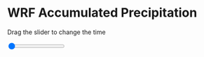 <h1>WRF Accumulated Precipitation</h1>
<p>Drag the slider to change the time</p>

<div class="slidecontainer">
<input oninput='setImage(this)' class="slider" type="range" min="0" max="37" value="0" step="1" />
<img id='img'/>
</div>

<script>
var img = document.getElementById('img');
var img_array = ['/assets/images/wrf/r_wrfout_d01_2020-06-30_12:00:00.png',
'/assets/images/wrf/r_wrfout_d01_2020-06-30_13:00:00.png',
'/assets/images/wrf/r_wrfout_d01_2020-06-30_14:00:00.png',
'/assets/images/wrf/r_wrfout_d01_2020-06-30_15:00:00.png',
'/assets/images/wrf/r_wrfout_d01_2020-06-30_16:00:00.png',
'/assets/images/wrf/r_wrfout_d01_2020-06-30_17:00:00.png',
'/assets/images/wrf/r_wrfout_d01_2020-06-30_18:00:00.png',
'/assets/images/wrf/r_wrfout_d01_2020-06-30_19:00:00.png',
'/assets/images/wrf/r_wrfout_d01_2020-06-30_20:00:00.png',
'/assets/images/wrf/r_wrfout_d01_2020-06-30_21:00:00.png',
'/assets/images/wrf/r_wrfout_d01_2020-06-30_22:00:00.png',
'/assets/images/wrf/r_wrfout_d01_2020-06-30_23:00:00.png',
'/assets/images/wrf/r_wrfout_d01_2020-07-01_00:00:00.png',
'/assets/images/wrf/r_wrfout_d01_2020-07-01_01:00:00.png',
'/assets/images/wrf/r_wrfout_d01_2020-07-01_02:00:00.png',
'/assets/images/wrf/r_wrfout_d01_2020-07-01_03:00:00.png',
'/assets/images/wrf/r_wrfout_d01_2020-07-01_04:00:00.png',
'/assets/images/wrf/r_wrfout_d01_2020-07-01_05:00:00.png',
'/assets/images/wrf/r_wrfout_d01_2020-07-01_06:00:00.png',
'/assets/images/wrf/r_wrfout_d01_2020-07-01_07:00:00.png',
'/assets/images/wrf/r_wrfout_d01_2020-07-01_08:00:00.png',
'/assets/images/wrf/r_wrfout_d01_2020-07-01_09:00:00.png',
'/assets/images/wrf/r_wrfout_d01_2020-07-01_10:00:00.png',
'/assets/images/wrf/r_wrfout_d01_2020-07-01_11:00:00.png',
'/assets/images/wrf/r_wrfout_d01_2020-07-01_12:00:00.png',
'/assets/images/wrf/r_wrfout_d01_2020-07-01_13:00:00.png',
'/assets/images/wrf/r_wrfout_d01_2020-07-01_14:00:00.png',
'/assets/images/wrf/r_wrfout_d01_2020-07-01_15:00:00.png',
'/assets/images/wrf/r_wrfout_d01_2020-07-01_16:00:00.png',
'/assets/images/wrf/r_wrfout_d01_2020-07-01_17:00:00.png',
'/assets/images/wrf/r_wrfout_d01_2020-07-01_18:00:00.png',
'/assets/images/wrf/r_wrfout_d01_2020-07-01_19:00:00.png',
'/assets/images/wrf/r_wrfout_d01_2020-07-01_20:00:00.png',
'/assets/images/wrf/r_wrfout_d01_2020-07-01_21:00:00.png',
'/assets/images/wrf/r_wrfout_d01_2020-07-01_22:00:00.png',
'/assets/images/wrf/r_wrfout_d01_2020-07-01_23:00:00.png',
'/assets/images/wrf/r_wrfout_d01_2020-07-02_00:00:00.png',];
function setImage(obj)
{
        var value = obj.value;
        img.src = img_array[value];

}
</script>
